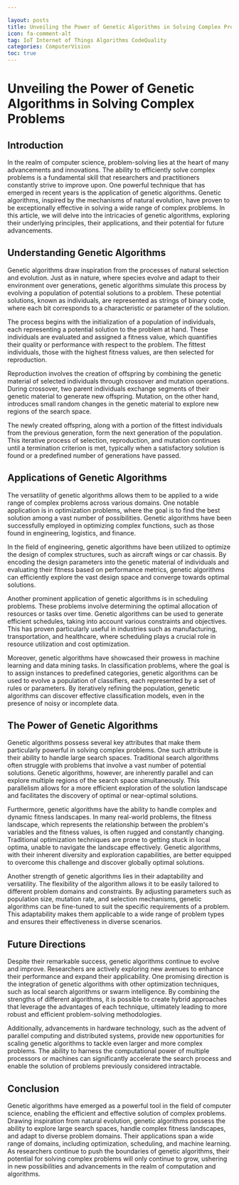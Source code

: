 ```yaml
---

layout: posts
title: Unveiling the Power of Genetic Algorithms in Solving Complex Problems
icon: fa-comment-alt
tag: IoT Internet of Things Algorithms CodeQuality
categories: ComputerVision
toc: true
---
```




# Unveiling the Power of Genetic Algorithms in Solving Complex Problems

## Introduction

In the realm of computer science, problem-solving lies at the heart of many advancements and innovations. The ability to efficiently solve complex problems is a fundamental skill that researchers and practitioners constantly strive to improve upon. One powerful technique that has emerged in recent years is the application of genetic algorithms. Genetic algorithms, inspired by the mechanisms of natural evolution, have proven to be exceptionally effective in solving a wide range of complex problems. In this article, we will delve into the intricacies of genetic algorithms, exploring their underlying principles, their applications, and their potential for future advancements.

## Understanding Genetic Algorithms

Genetic algorithms draw inspiration from the processes of natural selection and evolution. Just as in nature, where species evolve and adapt to their environment over generations, genetic algorithms simulate this process by evolving a population of potential solutions to a problem. These potential solutions, known as individuals, are represented as strings of binary code, where each bit corresponds to a characteristic or parameter of the solution.

The process begins with the initialization of a population of individuals, each representing a potential solution to the problem at hand. These individuals are evaluated and assigned a fitness value, which quantifies their quality or performance with respect to the problem. The fittest individuals, those with the highest fitness values, are then selected for reproduction.

Reproduction involves the creation of offspring by combining the genetic material of selected individuals through crossover and mutation operations. During crossover, two parent individuals exchange segments of their genetic material to generate new offspring. Mutation, on the other hand, introduces small random changes in the genetic material to explore new regions of the search space.

The newly created offspring, along with a portion of the fittest individuals from the previous generation, form the next generation of the population. This iterative process of selection, reproduction, and mutation continues until a termination criterion is met, typically when a satisfactory solution is found or a predefined number of generations have passed.

## Applications of Genetic Algorithms

The versatility of genetic algorithms allows them to be applied to a wide range of complex problems across various domains. One notable application is in optimization problems, where the goal is to find the best solution among a vast number of possibilities. Genetic algorithms have been successfully employed in optimizing complex functions, such as those found in engineering, logistics, and finance.

In the field of engineering, genetic algorithms have been utilized to optimize the design of complex structures, such as aircraft wings or car chassis. By encoding the design parameters into the genetic material of individuals and evaluating their fitness based on performance metrics, genetic algorithms can efficiently explore the vast design space and converge towards optimal solutions.

Another prominent application of genetic algorithms is in scheduling problems. These problems involve determining the optimal allocation of resources or tasks over time. Genetic algorithms can be used to generate efficient schedules, taking into account various constraints and objectives. This has proven particularly useful in industries such as manufacturing, transportation, and healthcare, where scheduling plays a crucial role in resource utilization and cost optimization.

Moreover, genetic algorithms have showcased their prowess in machine learning and data mining tasks. In classification problems, where the goal is to assign instances to predefined categories, genetic algorithms can be used to evolve a population of classifiers, each represented by a set of rules or parameters. By iteratively refining the population, genetic algorithms can discover effective classification models, even in the presence of noisy or incomplete data.

## The Power of Genetic Algorithms

Genetic algorithms possess several key attributes that make them particularly powerful in solving complex problems. One such attribute is their ability to handle large search spaces. Traditional search algorithms often struggle with problems that involve a vast number of potential solutions. Genetic algorithms, however, are inherently parallel and can explore multiple regions of the search space simultaneously. This parallelism allows for a more efficient exploration of the solution landscape and facilitates the discovery of optimal or near-optimal solutions.

Furthermore, genetic algorithms have the ability to handle complex and dynamic fitness landscapes. In many real-world problems, the fitness landscape, which represents the relationship between the problem's variables and the fitness values, is often rugged and constantly changing. Traditional optimization techniques are prone to getting stuck in local optima, unable to navigate the landscape effectively. Genetic algorithms, with their inherent diversity and exploration capabilities, are better equipped to overcome this challenge and discover globally optimal solutions.

Another strength of genetic algorithms lies in their adaptability and versatility. The flexibility of the algorithm allows it to be easily tailored to different problem domains and constraints. By adjusting parameters such as population size, mutation rate, and selection mechanisms, genetic algorithms can be fine-tuned to suit the specific requirements of a problem. This adaptability makes them applicable to a wide range of problem types and ensures their effectiveness in diverse scenarios.

## Future Directions

Despite their remarkable success, genetic algorithms continue to evolve and improve. Researchers are actively exploring new avenues to enhance their performance and expand their applicability. One promising direction is the integration of genetic algorithms with other optimization techniques, such as local search algorithms or swarm intelligence. By combining the strengths of different algorithms, it is possible to create hybrid approaches that leverage the advantages of each technique, ultimately leading to more robust and efficient problem-solving methodologies.

Additionally, advancements in hardware technology, such as the advent of parallel computing and distributed systems, provide new opportunities for scaling genetic algorithms to tackle even larger and more complex problems. The ability to harness the computational power of multiple processors or machines can significantly accelerate the search process and enable the solution of problems previously considered intractable.

## Conclusion

Genetic algorithms have emerged as a powerful tool in the field of computer science, enabling the efficient and effective solution of complex problems. Drawing inspiration from natural evolution, genetic algorithms possess the ability to explore large search spaces, handle complex fitness landscapes, and adapt to diverse problem domains. Their applications span a wide range of domains, including optimization, scheduling, and machine learning. As researchers continue to push the boundaries of genetic algorithms, their potential for solving complex problems will only continue to grow, ushering in new possibilities and advancements in the realm of computation and algorithms.